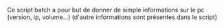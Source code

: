Ce script batch a pour but de donner de simple informations sur le pc (version, ip, volume...)
(d'autre informations sont présentes dans le script)
